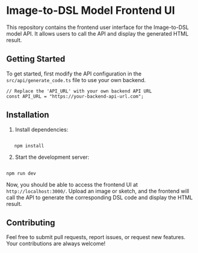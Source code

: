 # Image-to-DSL Model Frontend UI

This repository contains the frontend user interface for the Image-to-DSL model API. It allows users to call the API and display the generated HTML result.

## Getting Started

To get started, first modify the API configuration in the `src/api/generate_code.ts` file to use your own backend.

```
// Replace the 'API_URL' with your own backend API URL
const API_URL = "https://your-backend-api-url.com";
```

## Installation

1. Install dependencies:

```

   npm install

```

2. Start the development server:

```

npm run dev

```

Now, you should be able to access the frontend UI at `http://localhost:3000/`. Upload an image or sketch, and the frontend will call the API to generate the corresponding DSL code and display the HTML result.

## Contributing

Feel free to submit pull requests, report issues, or request new features. Your contributions are always welcome!

```

```
